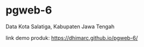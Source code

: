 # pgweb-6
Data Kota Salatiga, Kabupaten Jawa Tengah

link demo produk: https://dhimarc.github.io/pgweb-6/
